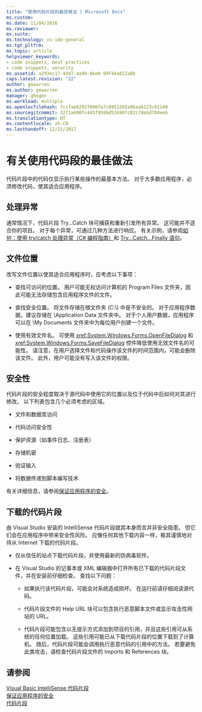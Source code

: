 ```yaml
---
title: "使用代码片段的最佳做法 | Microsoft Docs"
ms.custom: 
ms.date: 11/04/2016
ms.reviewer: 
ms.suite: 
ms.technology: vs-ide-general
ms.tgt_pltfrm: 
ms.topic: article
helpviewer_keywords:
- code snippets, best practices
- code snippets, security
ms.assetid: a293ec17-4dd7-4a99-8eeb-99f44a822a8b
caps.latest.revision: "22"
author: gewarren
ms.author: gewarren
manager: ghogen
ms.workload: multiple
ms.openlocfilehash: 7ccfae6292f696fa7c0951595a9baab123c81149
ms.sourcegitcommit: 32f1a690fc445f9586d53698fc82c7debd784eeb
ms.translationtype: HT
ms.contentlocale: zh-CN
ms.lasthandoff: 12/22/2017
---
```

# <a name="best-practices-for-using-code-snippets"></a>有关使用代码段的最佳做法
代码片段中的代码仅显示执行某些操作的最基本方法。 对于大多数应用程序，必须修改代码，使其适合应用程序。  
  
## <a name="handling-exceptions"></a>处理异常  
 通常情况下，代码片段 Try…Catch 块可捕获和重新引发所有异常。 这可能并不适合你的项目。 对于每个异常，可通过几种方法进行响应。 有关示例，请参阅[如何：使用 try/catch 处理异常（C# 编程指南）](/dotnet/csharp/programming-guide/exceptions/how-to-handle-an-exception-using-try-catch)和 [Try...Catch...Finally 语句](/dotnet/visual-basic/language-reference/statements/try-catch-finally-statement)。  
  
## <a name="file-locations"></a>文件位置  
 改写文件位置以使其适合应用程序时，应考虑以下事项：  
  
-   查找可访问的位置。 用户可能无权访问计算机的 Program Files 文件夹，因此可能无法存储包含应用程序文件的文件。  
  
-   查找安全位置。 将文件存储在根文件夹 (C:\\) 中是不安全的。 对于应用程序数据，建议存储在 \Application Data 文件夹中。 对于个人用户数据，应用程序可以在 \My Documents 文件夹中为每位用户创建一个文件。  
  
-   使用有效文件名。 可使用 <xref:System.Windows.Forms.OpenFileDialog> 和 <xref:System.Windows.Forms.SaveFileDialog> 控件降低使用无效文件名的可能性。 请注意，在用户选择文件和代码操作该文件的时间范围内，可能会删除该文件。 此外，用户可能没有写入该文件的权限。  
  
## <a name="security"></a>安全性  
 代码片段的安全程度取决于源代码中使用它的位置以及位于代码中后如何对其进行修改。 以下列表包含几个必须考虑的区域。  
  
-   文件和数据库访问  
  
-   代码访问安全性  
  
-   保护资源（如事件日志、注册表）  
  
-   存储机密  
  
-   验证输入  
  
-   将数据传递到脚本编写技术  
  
 有关详细信息，请参阅[保证应用程序的安全](../ide/securing-applications.md)。  
  
## <a name="downloaded-code-snippets"></a>下载的代码片段  
 由 Visual Studio 安装的 IntelliSense 代码片段就其本身而言并非安全隐患。 但它们会在应用程序中带来安全性风险。 应像任何其他下载内容一样，极其谨慎地对待从 Internet 下载的代码片段。  
  
-   仅从信任的站点下载代码片段，并使用最新的防病毒软件。  
  
-   在 Visual Studio 的记事本或 XML 编辑器中打开所有已下载的代码片段文件，并在安装前仔细检查。 查找以下问题：  
  
    -   如果执行该代码片段，可能会对系统造成损坏。 在运行前请仔细阅读源代码。  
  
    -   代码片段文件的 Help URL 块可以包含执行恶意脚本文件或显示攻击性网站的 URL。  
  
    -   代码片段可能包含以无提示方式添加到项目的引用，并且这些引用可从系统的任何位置加载。 这些引用可能已从下载代码片段的位置下载到了计算机。 随后，代码片段可能会调用执行恶意代码的引用中的方法。 若要避免此类攻击，请检查代码片段文件的 Imports 和 References 块。  
  
## <a name="see-also"></a>请参阅  
 [Visual Basic IntelliSense 代码片段](/dotnet/visual-basic/developing-apps/using-ide/intellisense-code-snippets)   
 [保证应用程序的安全](../ide/securing-applications.md)   
 [代码片段](../ide/code-snippets.md)